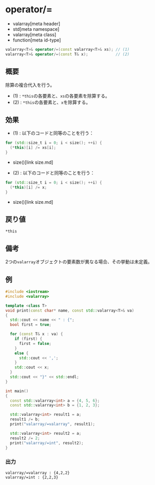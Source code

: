# operator/=
* valarray[meta header]
* std[meta namespace]
* valarray[meta class]
* function[meta id-type]

```cpp
valarray<T>& operator/=(const valarray<T>& xs); // (1)
valarray<T>& operator/=(const T& x);            // (2)
```

## 概要
除算の複合代入を行う。

- (1) : `*this`の各要素と、`xs`の各要素を除算する。
- (2) : `*this`の各要素と、`x`を除算する。


## 効果
- (1) : 以下のコードと同等のことを行う：

```cpp
for (std::size_t i = 0; i < size(); ++i) {
  (*this)[i] /= xs[i];
}
```
* size()[link size.md]

- (2) : 以下のコードと同等のことを行う：

```cpp
for (std::size_t i = 0; i < size(); ++i) {
  (*this)[i] /= x;
}
```
* size()[link size.md]


## 戻り値
`*this`


## 備考
2つの`valarray`オブジェクトの要素数が異なる場合、その挙動は未定義。


## 例
```cpp
#include <iostream>
#include <valarray>

template <class T>
void print(const char* name, const std::valarray<T>& va)
{
  std::cout << name << " : {";
  bool first = true;

  for (const T& x : va) {
    if (first) {
      first = false;
    }
    else {
      std::cout << ',';
    }
    std::cout << x;
  }
  std::cout << "}" << std::endl;
}

int main()
{
  const std::valarray<int> a = {4, 5, 6};
  const std::valarray<int> b = {1, 2, 3};

  std::valarray<int> result1 = a;
  result1 /= b;
  print("valarray/=valarray", result1);

  std::valarray<int> result2 = a;
  result2 /= 2;
  print("valarray/=int", result2);
}
```

### 出力
```
valarray/=valarray : {4,2,2}
valarray/=int : {2,2,3}
```


